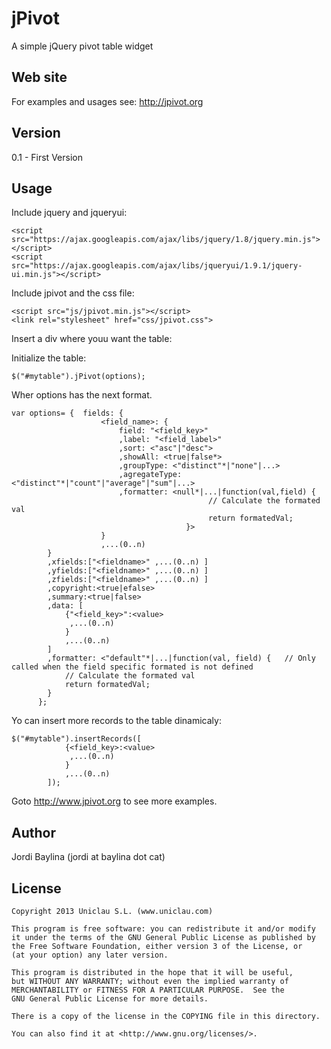 # jPivot

A simple jQuery pivot table widget

## Web site

For examples and usages see: <http://jpivot.org>

## Version

0.1 - First Version

## Usage

Include jquery and jqueryui:

   	<script src="https://ajax.googleapis.com/ajax/libs/jquery/1.8/jquery.min.js"></script>
   	<script src="https://ajax.googleapis.com/ajax/libs/jqueryui/1.9.1/jquery-ui.min.js"></script>

Include jpivot and the css file:

    <script src="js/jpivot.min.js"></script>
	<link rel="stylesheet" href="css/jpivot.css">

Insert a div where youu want the table:

<div id="myTable"></div>

Initialize the table:

	$("#mytable").jPivot(options);

Wher options has the next format.

	var options= {	fields:	{
						<field_name>: {
							field: "<field_key>"
							,label: "<field_label>"
							,sort: <"asc"|"desc">
							,showAll: <true|false*>
							,groupType: <"distinct"*|"none"|...>
							,agregateType: <"distinct"*|"count"|"average"|"sum"|...>
							,formatter: <null*|...|function(val,field) {
										  		// Calculate the formated val
		  										return formatedVal;
										   }>
						}
						,...(0..n)
			}
		  	,xfields:["<fieldname>" ,...(0..n) ]
		  	,yfields:["<fieldname>" ,...(0..n) ]
		  	,zfields:["<fieldname>" ,...(0..n) ] 
		  	,copyright:<true|efalse>
		  	,summary:<true|false>
		  	,data: [
		  		{"<field_key>":<value>
		  		 ,...(0..n)
		  		}
		  		,...(0..n)
		  	]
		  	,formatter: <"default"*|...|function(val, field) {   // Only called when the field specific formated is not defined
		  		// Calculate the formated val
		  		return formatedVal;
		  	}
		  };

Yo can insert more records to the table dinamicaly:

	$("#mytable").insertRecords([
		  		{<field_key>:<value>
		  		 ,...(0..n)
		  		}
		  		,...(0..n)
		  	]);
		  	
Goto <http://www.jpivot.org> to see more examples.


## Author

Jordi Baylina (jordi at baylina dot cat)

## License
 
 	Copyright 2013 Uniclau S.L. (www.uniclau.com)

	This program is free software: you can redistribute it and/or modify
    it under the terms of the GNU General Public License as published by
    the Free Software Foundation, either version 3 of the License, or
    (at your option) any later version.

    This program is distributed in the hope that it will be useful,
    but WITHOUT ANY WARRANTY; without even the implied warranty of
    MERCHANTABILITY or FITNESS FOR A PARTICULAR PURPOSE.  See the
    GNU General Public License for more details.

	There is a copy of the license in the COPYING file in this directory.
	
    You can also find it at <http://www.gnu.org/licenses/>.